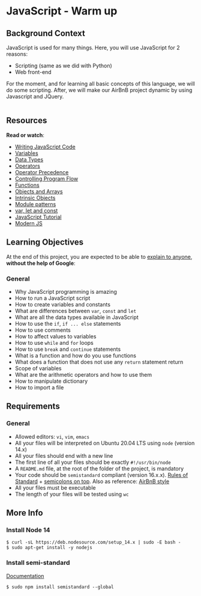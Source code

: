  # JavaScript - Warm up
 
 <h2>Background Context</h2>

<p>JavaScript is used for many things. Here, you will use JavaScript for 2 reasons:</p>

<ul>
<li>Scripting (same as we did with Python)</li>
<li>Web front-end</li>
</ul>

<p>For the moment, and for learning all basic concepts of this language, we will do some scripting.
After, we will make our AirBnB project dynamic by using Javascript and JQuery.</p>

<p><img src="https://s3.amazonaws.com/intranet-projects-files/holbertonschool-higher-level_programming+/303/Javascript-535.png.jpeg" alt="" style="" /></p>

<h2>Resources</h2>

<p><strong>Read or watch</strong>:</p>

<ul>
<li><a href="/rltoken/OdMLtl6Y9mpQkaoEqJCRSg" title="Writing JavaScript Code" target="_blank">Writing JavaScript Code</a> </li>
<li><a href="/rltoken/iE6zaLw7pybp648IfRmk5Q" title="Variables" target="_blank">Variables</a> </li>
<li><a href="/rltoken/4td1BbZAYn4Dldi6k0CY7A" title="Data Types" target="_blank">Data Types</a> </li>
<li><a href="/rltoken/OdMLtl6Y9mpQkaoEqJCRSg" title="Operators" target="_blank">Operators</a> </li>
<li><a href="/rltoken/ALCoiVRvxmsjdqCUdWC_lg" title="Operator Precedence" target="_blank">Operator Precedence</a> </li>
<li><a href="/rltoken/Nlfhdy6Thyu_WgtBSqoAUw" title="Controlling Program Flow" target="_blank">Controlling Program Flow</a> </li>
<li><a href="/rltoken/Ta66PZ6_16K3q99oELvjkQ" title="Functions" target="_blank">Functions</a> </li>
<li><a href="/rltoken/osu583B5jskDVwmcm50-NQ" title="Objects and Arrays" target="_blank">Objects and Arrays</a> </li>
<li><a href="/rltoken/osu583B5jskDVwmcm50-NQ" title="Intrinsic Objects" target="_blank">Intrinsic Objects</a> </li>
<li><a href="/rltoken/mduSK-WOoRe6WohU1p2zZQ" title="Module patterns" target="_blank">Module patterns</a> </li>
<li><a href="/rltoken/kNWuHjyUvjr74wU2hBqd_A" title="var, let and const" target="_blank">var, let and const</a> </li>
<li><a href="/rltoken/qkp1hdLiI8DJje88bxcL6w" title="JavaScript Tutorial" target="_blank">JavaScript Tutorial</a> </li>
<li><a href="/rltoken/ieSajamJQ-Nv3XzcS_d5lA" title="Modern JS" target="_blank">Modern JS</a> </li>
</ul>

<h2>Learning Objectives</h2>

<p>At the end of this project, you are expected to be able to <a href="/rltoken/kr1GDINhryJdjBSzQxCv0w" title="explain to anyone" target="_blank">explain to anyone</a>, <strong>without the help of Google</strong>:</p>

<h3>General</h3>

<ul>
<li>Why JavaScript programming is amazing</li>
<li>How to run a JavaScript script</li>
<li>How to create variables and constants</li>
<li>What are differences between <code>var</code>, <code>const</code> and <code>let</code></li>
<li>What are all the data types available in JavaScript</li>
<li>How to use the <code>if</code>, <code>if ... else</code> statements</li>
<li>How to use comments</li>
<li>How to affect values to variables</li>
<li>How to use <code>while</code> and <code>for</code> loops</li>
<li>How to use <code>break</code> and <code>continue</code> statements</li>
<li>What is a function and how do you use functions</li>
<li>What does a function that does not use any <code>return</code> statement return</li>
<li>Scope of variables</li>
<li>What are the arithmetic operators and how to use them</li>
<li>How to manipulate dictionary</li>
<li>How to import a file</li>
</ul>

<h2>Requirements</h2>

<h3>General</h3>

<ul>
<li>Allowed editors: <code>vi</code>, <code>vim</code>, <code>emacs</code></li>
<li>All your files will be interpreted on Ubuntu 20.04 LTS using <code>node</code> (version 14.x)</li>
<li>All your files should end with a new line</li>
<li>The first line of all your files should be exactly <code>#!/usr/bin/node</code></li>
<li>A <code>README.md</code> file, at the root of the folder of the project, is mandatory</li>
<li>Your code should be <code>semistandard</code> compliant (version 16.x.x). <a href="/rltoken/EK3q1S4Ouo08kTMI42cSig" title="Rules of Standard" target="_blank">Rules of Standard</a> + <a href="/rltoken/FuXjfOYe18hUXCDoyMxBSg" title="semicolons on top" target="_blank">semicolons on top</a>. Also as reference: <a href="/rltoken/iIDdBVB4HNhPpb_5e5L-Qg" title="AirBnB style" target="_blank">AirBnB style</a></li>
<li>All your files must be executable</li>
<li>The length of your files will be tested using <code>wc</code></li>
</ul>

<h2>More Info</h2>

<h3>Install Node 14</h3>

<pre><code>$ curl -sL https://deb.nodesource.com/setup_14.x | sudo -E bash -
$ sudo apt-get install -y nodejs
</code></pre>

<h3>Install semi-standard</h3>

<p><a href="/rltoken/FuXjfOYe18hUXCDoyMxBSg" title="Documentation" target="_blank">Documentation</a></p>

<pre><code>$ sudo npm install semistandard --global
</code></pre>